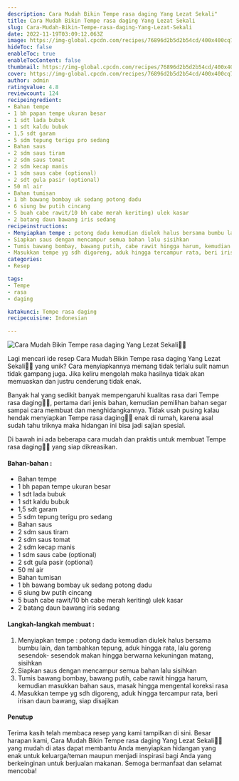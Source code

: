 ```yaml
---
description: Cara Mudah Bikin Tempe rasa daging Yang Lezat Sekali"
title: Cara Mudah Bikin Tempe rasa daging Yang Lezat Sekali
slug: Cara-Mudah-Bikin-Tempe-rasa-daging-Yang-Lezat-Sekali
date: 2022-11-19T03:09:12.063Z
image: https://img-global.cpcdn.com/recipes/76896d2b5d2b54cd/400x400cq70/photo.jpg
hideToc: false
enableToc: true
enableTocContent: false
thumbnail: https://img-global.cpcdn.com/recipes/76896d2b5d2b54cd/400x400cq70/photo.jpg
cover: https://img-global.cpcdn.com/recipes/76896d2b5d2b54cd/400x400cq70/photo.jpg
author: admin
ratingvalue: 4.8
reviewcount: 124
recipeingredient:
- Bahan tempe
- 1 bh papan tempe ukuran besar
- 1 sdt lada bubuk
- 1 sdt kaldu bubuk
- 1,5 sdt garam
- 5 sdm tepung terigu pro sedang
- Bahan saus
- 2 sdm saus tiram
- 2 sdm saus tomat
- 2 sdm kecap manis
- 1 sdm saus cabe (optional)
- 2 sdt gula pasir (optional)
- 50 ml air
- Bahan tumisan
- 1 bh bawang bombay uk sedang potong dadu
- 6 siung bw putih cincang
- 5 buah cabe rawit/10 bh cabe merah keriting) ulek kasar
- 2 batang daun bawang iris sedang
recipeinstructions:
- Menyiapkan tempe : potong dadu kemudian diulek halus bersama bumbu lain, dan tambahkan tepung, aduk hingga rata, lalu goreng sesendok- sesendok makan hingga berwarna kekuningan matang, sisihkan
- Siapkan saus dengan mencampur semua bahan lalu sisihkan
- Tumis bawang bombay, bawang putih, cabe rawit hingga harum, kemudian masukkan bahan saus, masak hingga mengental koreksi rasa
- Masukkan tempe yg sdh digoreng, aduk hingga tercampur rata, beri irisan daun bawang, siap disajikan
categories:
- Resep

tags:
- Tempe
- rasa
- daging

katakunci: Tempe rasa daging
recipecuisine: Indonesian

---
```


![Cara Mudah Bikin Tempe rasa daging Yang Lezat Sekali👩‍🍳](https://img-global.cpcdn.com/recipes/76896d2b5d2b54cd/400x400cq70/photo.jpg)

Lagi mencari ide resep Cara Mudah Bikin Tempe rasa daging Yang Lezat Sekali👩‍🍳 yang unik? Cara menyiapkannya memang tidak terlalu sulit namun tidak gampang juga. Jika keliru mengolah maka hasilnya tidak akan memuaskan dan justru cenderung tidak enak.

Banyak hal yang sedikit banyak mempengaruhi kualitas rasa dari Tempe rasa daging👩‍🍳, pertama dari jenis bahan, kemudian pemilihan bahan segar sampai cara membuat dan menghidangkannya. Tidak usah pusing kalau hendak menyiapkan Tempe rasa daging👩‍🍳 enak di rumah, karena asal sudah tahu triknya maka hidangan ini bisa jadi sajian spesial.

Di bawah ini ada beberapa cara mudah dan praktis untuk membuat Tempe rasa daging👩‍🍳 yang siap dikreasikan.

<!--inarticleads1-->

#### Bahan-bahan :

- Bahan tempe
- 1 bh papan tempe ukuran besar
- 1 sdt lada bubuk
- 1 sdt kaldu bubuk
- 1,5 sdt garam
- 5 sdm tepung terigu pro sedang
- Bahan saus
- 2 sdm saus tiram
- 2 sdm saus tomat
- 2 sdm kecap manis
- 1 sdm saus cabe (optional)
- 2 sdt gula pasir (optional)
- 50 ml air
- Bahan tumisan
- 1 bh bawang bombay uk sedang potong dadu
- 6 siung bw putih cincang
- 5 buah cabe rawit/10 bh cabe merah keriting) ulek kasar
- 2 batang daun bawang iris sedang

<!--inarticleads2-->

#### Langkah-langkah membuat :

1. Menyiapkan tempe : potong dadu kemudian diulek halus bersama bumbu lain, dan tambahkan tepung, aduk hingga rata, lalu goreng sesendok- sesendok makan hingga berwarna kekuningan matang, sisihkan
1. Siapkan saus dengan mencampur semua bahan lalu sisihkan
1. Tumis bawang bombay, bawang putih, cabe rawit hingga harum, kemudian masukkan bahan saus, masak hingga mengental koreksi rasa
1. Masukkan tempe yg sdh digoreng, aduk hingga tercampur rata, beri irisan daun bawang, siap disajikan

#### Penutup

Terima kasih telah membaca resep yang kami tampilkan di sini. Besar harapan kami, Cara Mudah Bikin Tempe rasa daging Yang Lezat Sekali👩‍🍳 yang mudah di atas dapat membantu Anda menyiapkan hidangan yang enak untuk keluarga/teman maupun menjadi inspirasi bagi Anda yang berkeinginan untuk berjualan makanan. Semoga bermanfaat dan selamat mencoba!